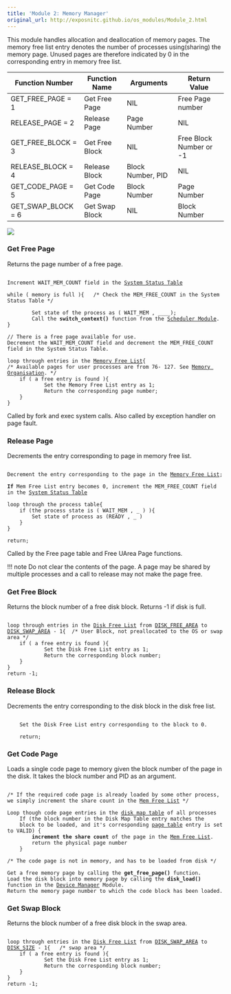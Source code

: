 ```yaml
---
title: 'Module 2: Memory Manager'
original_url: http://exposnitc.github.io/os_modules/Module_2.html
---
```


This module handles allocation and deallocation of memory pages. The memory free list entry denotes the number of processes using(sharing) the memory page. Unused pages are therefore indicated by 0 in the corresponding entry in memory free list.

|Function Number|Function Name|Arguments|Return Value|
|--- |--- |--- |--- |
|GET_FREE_PAGE = 1|Get Free Page|NIL|Free Page number|
|RELEASE_PAGE = 2|Release Page|Page Number|NIL|
|GET_FREE_BLOCK = 3|Get Free Block|NIL|Free Block Number or -1|
|RELEASE_BLOCK = 4|Release Block|Block Number, PID|NIL|
|GET_CODE_PAGE = 5|Get Code Page|Block Number|Page Number|
|GET_SWAP_BLOCK = 6|Get Swap Block|NIL|Block Number|


![](http://exposnitc.github.io//img/os-modules/MemoryManager.png)

### Get Free Page
Returns the page number of a free page.

<pre><code>
Increment WAIT_MEM_COUNT field in the <a href="../os_design-files/mem_ds.html#ss_table">System Status Table</a>

while ( memory is full ){   /* Check the MEM_FREE_COUNT in the System Status Table */

        Set state of the process as ( WAIT_MEM , ____);
        Call the <b>switch_context()</b> function from the <a href="Module_5.html">Scheduler Module</a>.
}

// There is a free page available for use.
Decrement the WAIT_MEM_COUNT field and decrement the MEM_FREE_COUNT field in the System Status Table.

loop through entries in the <a href="../os_design-files/mem_ds.html#mem_free_list">Memory Free List</a>{
/* Available pages for user processes are from 76- 127. See <a href="../os_implementation.html">Memory Organisation</a>. */
    if ( a free entry is found ){
            Set the Memory Free List entry as 1;
            Return the corresponding page number;
    }
}
</code></pre>

Called by fork and exec system calls. Also called by exception handler on page fault. 

### Release Page 
Decrements the entry corresponding to page in memory free list.

<pre><code>
Decrement the entry corresponding to the page in the <a href="../os_design-files/mem_ds.html#mem_free_list">Memory Free List</a>;

<b>If</b> Mem Free List entry becomes 0, increment the MEM_FREE_COUNT field in the <a href="../os_design-files/mem_ds.html#ss_table">System Status Table</a>

loop through the process table{ 
    if (the process state is ( WAIT_MEM , _ ) ){
        Set state of process as (READY , _ )
    }
}

return;
</code></pre>
Called by the Free page table and Free UArea Page functions.

!!! note
    Do not clear the contents of the page. A page may be shared by multiple processes and a call to release may not make the page free.

### Get Free Block
Returns the block number of a free disk block. Returns -1 if disk is full.

<pre><code>
loop through entries in the <a href="../os_design-files/disk_ds.html#disk_free_list">Disk Free List</a> from <a href="../support-tools/constants/">DISK_FREE_AREA</a> to <a href="../support-tools/constants/">DISK_SWAP_AREA</a> - 1{ 	/* User Block, not preallocated to the OS or swap area */
    if ( a free entry is found ){
            Set the Disk Free List entry as 1;
            Return the corresponding block number;
    }
}
return -1;
</code></pre>

###  Release Block
Decrements the entry corresponding to the disk block in the disk free list.

<pre><code>
    Set the Disk Free List entry corresponding to the block to 0.
    
    return;
</code></pre>

### Get Code Page 
Loads a single code page to memory given the block number of the page in the disk. It takes the block number and PID as an argument.

<pre><code>
/* If the required code page is already loaded by some other process, we simply increment the share count in the <a href="../os_design-files/mem_ds.html#mem_free_list">Mem Free List</a> */

Loop though code page entries in the <a href="../os_design-files/process_table.html#disk_map_table">disk map table</a> of all processes
    If (the block number in the Disk Map Table entry matches the 
    block to be loaded, and it's corresponding <a href="../os_design-files/process_table.html#per_page_table">page table</a> entry is set to VALID) {
        <b>increment the share count</b> of the page in the <a href="../os_design-files/mem_ds.html#mem_free_list">Mem Free List</a>.
        return the physical page number
    }

/* The code page is not in memory, and has to be loaded from disk */

Get a free memory page by calling the <b>get_free_page()</b> function.
Load the disk block into memory page by calling the <b>disk_load()</b> function in the <a href="Module_4.html">Device Manager</a> Module.
Return the memory page number to which the code block has been loaded.
</code></pre>

###  Get Swap Block
Returns the block number of a free disk block in the swap area.

<pre><code>
loop through entries in the <a href="../os_design-files/disk_ds.html#disk_free_list">Disk Free List</a> from <a href="../support-tools/constants/">DISK_SWAP_AREA</a> to <a href="../support-tools/constants/">DISK_SIZE</a> - 1{ 	/* swap area */
    if ( a free entry is found ){
            Set the Disk Free List entry as 1;
            Return the corresponding block number;
    }
}
return -1;
</code></pre>